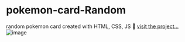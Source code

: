 # pokemon-card-Random
random pokemon card created with HTML, CSS, JS 🐲
<a href="https://pokemon-card-random.netlify.app/"> visit the project... </a>
<br>
![image](https://user-images.githubusercontent.com/99296482/155865731-618d2e43-1e56-49b9-8f6b-081ae55d86b8.png)


